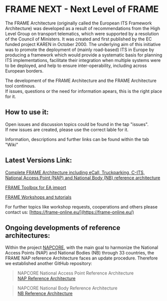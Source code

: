 # FRAME NEXT - Next Level of FRAME
The FRAME Architecture (originally called the European ITS Framework Architecture) was developed as a result of recommendations from the High Level Group on transport telematics, which were supported by a resolution of the Council of Ministers. It was created and first published by the EC funded project KAREN in October 2000. The underlying aim of this initiative was to promote the deployment of (mainly road-based) ITS in Europe by producing a framework which would provide a systematic basis for planning ITS implementations, facilitate their integration when multiple systems were to be deployed, and help to ensure inter-operability, including across European borders.

The development of the FRAME Architecture and the FRAME Architecture tool continous.<br>
If issues, questions or the need for information apears, this is the right place for it.

## How to use it:
Open issues and discussion topics could be found in the tap "issues".<br>
If new issues are created, please use the correct lable for it.

Information, descriptions and further links can be found within the tab "Wiki"<br>

## Latest Versions Link:<br>
[Complete FRAME Architecture including eCall, Truckparking, C-ITS, National Access Point (NAP) and National Body (NB) reference architecture](https://files.austriatech.at/#my-libs/lib/5ffeff21-ba3f-48cd-9424-2f1ab336774e/01_Files%20for%20Review)<br>

[FRAME Toolbox for EA import](https://files.austriatech.at/#my-libs/lib/5ffeff21-ba3f-48cd-9424-2f1ab336774e/06_EA%20Development/FRAME%20Toolbox)<br>

[FRAME Workshops and tutorials](https://files.austriatech.at/#my-libs/lib/5ffeff21-ba3f-48cd-9424-2f1ab336774e/05_EA-Workshops_WebEx)<br>

For further topics like workshop requests, cooperations and others please contact us: [https://frame-online.eu/](https://frame-online.eu/)<br>

## Ongoing developments of reference architectures:<br>
Within the project [NAPCORE](https://napcore.eu/), with the main goal to harmonize the National Access Points (NAP) and National Bodies (NB) through 33 countries, the FRAME NAP reference Architecture faces an update procedure.
Therefore we established another GitHub repository:<br>
> NAPCORE National Access Point Reference Architecture<br>
> [NAP Reference Architecture](https://github.com/AustriaTech/NAP_Reference_Architecture)

> NAPCORE National Body Reference Architecture<br>
> [NB Reference Architecture](https://github.com/AustriaTech/NB_Reference_Architecture)

